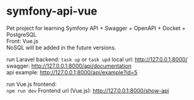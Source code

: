 # symfony-api-vue

Pet project for learning Symfony API + Swagger + OpenAPI + Docket + PostgreSQL  
Front: Vue.js  
NoSQL will be added in the future versions.

run Laravel backend:
```task up``` or ```task upd```
local url: http://127.0.0.1:8000/  
swagger: http://127.0.0.1:8000/api/documentation  
api example: http://127.0.0.1:8000/api/example?id=5

run Vue.js frontend:  
```npm run dev```
Frontend url (Vue.js): http://127.0.0.1:8000/show-api
